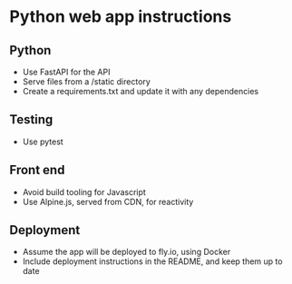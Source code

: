 # Python web app instructions

## Python

- Use FastAPI for the API
- Serve files from a /static directory
- Create a requirements.txt and update it with any dependencies

## Testing

- Use pytest

## Front end

- Avoid build tooling for Javascript
- Use Alpine.js, served from CDN, for reactivity

## Deployment

- Assume the app will be deployed to fly.io, using Docker
- Include deployment instructions in the README, and keep them up to date
   
